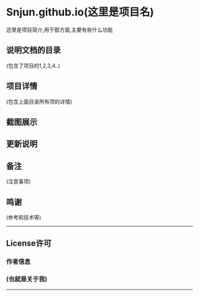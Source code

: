 Snjun.github.io(这里是项目名)
=========
这里是项目简介,用于那方面,主要有些什么功能

## 说明文档的目录
(包含了项目的1,2,3,4..)

## 项目详情
(包含上面目录所有项的详情)

## 截图展示

## 更新说明

## 备注
(注意事项)

## 鸣谢
(参考和技术等)

*******
## License许可
### 作者信息<br>
### (也就是关于我)
*******
